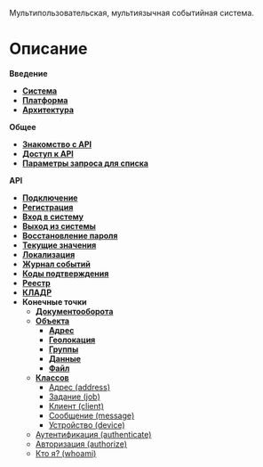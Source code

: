 Мультипользовательская, мультиязычная событийная система.

# Описание

**Введение**

* [**Система**](https://github.com/ufocomp/db-platform/wiki/%D0%A1%D0%B8%D1%81%D1%82%D0%B5%D0%BC%D0%B0)
* [**Платформа**](https://github.com/ufocomp/db-platform/wiki/%D0%9F%D0%BB%D0%B0%D1%82%D1%84%D0%BE%D1%80%D0%BC%D0%B0)
* [**Архитектура**](https://github.com/ufocomp/db-platform/wiki/%D0%90%D1%80%D1%85%D0%B8%D1%82%D0%B5%D0%BA%D1%82%D1%83%D1%80%D0%B0)

**Общее**

* [**Знакомство с API**](https://github.com/ufocomp/db-platform/wiki/%D0%97%D0%BD%D0%B0%D0%BA%D0%BE%D0%BC%D1%81%D1%82%D0%B2%D0%BE-%D1%81-API)
* [**Доступ к API**](https://github.com/ufocomp/db-platform/wiki/%D0%94%D0%BE%D1%81%D1%82%D1%83%D0%BF-%D0%BA-API)
* [**Параметры запроса для списка**](https://github.com/ufocomp/db-platform/wiki/%D0%9F%D0%B0%D1%80%D0%B0%D0%BC%D0%B5%D1%82%D1%80%D1%8B-%D0%B7%D0%B0%D0%BF%D1%80%D0%BE%D1%81%D0%B0-%D0%B4%D0%BB%D1%8F-%D1%81%D0%BF%D0%B8%D1%81%D0%BA%D0%B0)

**API**
* [**Подключение**](https://github.com/ufocomp/db-platform/wiki/%D0%9F%D0%BE%D0%B4%D0%BA%D0%BB%D1%8E%D1%87%D0%B5%D0%BD%D0%B8%D0%B5)
* [**Регистрация**](https://github.com/ufocomp/db-platform/wiki/%D0%A0%D0%B5%D0%B3%D0%B8%D1%81%D1%82%D1%80%D0%B0%D1%86%D0%B8%D1%8F)
* [**Вход в систему**](https://github.com/ufocomp/db-platform/wiki/%D0%92%D1%85%D0%BE%D0%B4-%D0%B2-%D1%81%D0%B8%D1%81%D1%82%D0%B5%D0%BC%D1%83)
* [**Выход из системы**](https://github.com/ufocomp/db-platform/wiki/%D0%92%D1%8B%D1%85%D0%BE%D0%B4-%D0%B8%D0%B7-%D1%81%D0%B8%D1%81%D1%82%D0%B5%D0%BC%D1%8B)
* [**Восстановление пароля**](https://github.com/ufocomp/db-platform/wiki/%D0%92%D0%BE%D1%81%D1%81%D1%82%D0%B0%D0%BD%D0%BE%D0%B2%D0%BB%D0%B5%D0%BD%D0%B8%D0%B5-%D0%BF%D0%B0%D1%80%D0%BE%D0%BB%D1%8F)
* [**Текущие значения**](https://github.com/ufocomp/db-platform/wiki/%D0%A2%D0%B5%D0%BA%D1%83%D1%89%D0%B8%D0%B5-%D0%B7%D0%BD%D0%B0%D1%87%D0%B5%D0%BD%D0%B8%D1%8F)
* [**Локализация**](https://github.com/ufocomp/db-platform/wiki/%D0%9B%D0%BE%D0%BA%D0%B0%D0%BB%D0%B8%D0%B7%D0%B0%D1%86%D0%B8%D1%8F)
* [**Журнал событий**](https://github.com/ufocomp/db-platform/wiki/%D0%96%D1%83%D1%80%D0%BD%D0%B0%D0%BB-%D1%81%D0%BE%D0%B1%D1%8B%D1%82%D0%B8%D0%B9)
* [**Коды подтверждения**](https://github.com/ufocomp/db-platform/wiki/%D0%9A%D0%BE%D0%B4%D1%8B-%D0%BF%D0%BE%D0%B4%D1%82%D0%B2%D0%B5%D1%80%D0%B6%D0%B4%D0%B5%D0%BD%D0%B8%D1%8F)
* [**Реестр**](https://github.com/ufocomp/db-platform/wiki/%D0%A0%D0%B5%D0%B5%D1%81%D1%82%D1%80)
* [**КЛАДР**](https://github.com/ufocomp/db-platform/wiki/%D0%9A%D0%9B%D0%90%D0%94%D0%A0)
* **Конечные точки**
  * [**Документооборота**](https://github.com/ufocomp/db-platform/wiki/%D0%9A%D0%BE%D0%BD%D0%B5%D1%87%D0%BD%D1%8B%D0%B5-%D1%82%D0%BE%D1%87%D0%BA%D0%B8-%D0%B4%D0%BE%D0%BA%D1%83%D0%BC%D0%B5%D0%BD%D1%82%D0%BE%D0%BE%D0%B1%D0%BE%D1%80%D0%BE%D1%82%D0%B0)
  * [**Объекта**](https://github.com/ufocomp/db-platform/wiki/%D0%9A%D0%BE%D0%BD%D0%B5%D1%87%D0%BD%D1%8B%D0%B5-%D1%82%D0%BE%D1%87%D0%BA%D0%B8-%D0%BE%D0%B1%D1%8A%D0%B5%D0%BA%D1%82%D0%B0)
    * [**Адрес**](https://github.com/ufocomp/db-platform/wiki/%D0%90%D0%B4%D1%80%D0%B5%D1%81-%D0%BE%D0%B1%D1%8A%D0%B5%D0%BA%D1%82%D0%B0)
    * [**Геолокация**](https://github.com/ufocomp/db-platform/wiki/%D0%93%D0%B5%D0%BE%D0%BB%D0%BE%D0%BA%D0%B0%D1%86%D0%B8%D1%8F-%D0%BE%D0%B1%D1%8A%D0%B5%D0%BA%D1%82%D0%B0)
    * [**Группы**](https://github.com/ufocomp/db-platform/wiki/%D0%93%D1%80%D1%83%D0%BF%D0%BF%D1%8B-%D0%BE%D0%B1%D1%8A%D0%B5%D0%BA%D1%82%D0%B0)
    * [**Данные**](https://github.com/ufocomp/db-platform/wiki/%D0%94%D0%B0%D0%BD%D0%BD%D1%8B%D0%B5-%D0%BE%D0%B1%D1%8A%D0%B5%D0%BA%D1%82%D0%B0)
    * [**Файл**](https://github.com/ufocomp/db-platform/wiki/%D0%A4%D0%B0%D0%B9%D0%BB%D1%8B-%D0%BE%D0%B1%D1%8A%D0%B5%D0%BA%D1%82%D0%B0)
  * [**Классов**](https://github.com/ufocomp/db-platform/wiki/%D0%9A%D0%BE%D0%BD%D0%B5%D1%87%D0%BD%D1%8B%D0%B5-%D1%82%D0%BE%D1%87%D0%BA%D0%B8-%D0%BA%D0%BB%D0%B0%D1%81%D1%81%D0%BE%D0%B2)
    - [Адрес (address)](https://github.com/ufocomp/db-platform/wiki/%D0%9A%D0%BB%D0%B0%D1%81%D1%81:-%D0%90%D0%B4%D1%80%D0%B5%D1%81-(address))
    - [Задание (job)](https://github.com/ufocomp/db-platform/wiki/%D0%9A%D0%BB%D0%B0%D1%81%D1%81:-%D0%97%D0%B0%D0%B4%D0%B0%D0%BD%D0%B8%D0%B5-(job))
    - [Клиент (client)](https://github.com/ufocomp/db-platform/wiki/%D0%9A%D0%BB%D0%B0%D1%81%D1%81:-%D0%9A%D0%BB%D0%B8%D0%B5%D0%BD%D1%82-(client))
    - [Сообщение (message)](https://github.com/ufocomp/db-platform/wiki/%D0%9A%D0%BB%D0%B0%D1%81%D1%81:-%D0%A1%D0%BE%D0%BE%D0%B1%D1%89%D0%B5%D0%BD%D0%B8%D0%B5-(message))
    - [Устройство (device)](https://github.com/ufocomp/db-platform/wiki/%D0%9A%D0%BB%D0%B0%D1%81%D1%81:-%D0%A3%D1%81%D1%82%D1%80%D0%BE%D0%B9%D1%81%D1%82%D0%B2%D0%BE-(device))
  - [Аутентификация (authenticate)](https://github.com/ufocomp/db-platform/wiki/%D0%90%D1%83%D1%82%D0%B5%D0%BD%D1%82%D0%B8%D1%84%D0%B8%D0%BA%D0%B0%D1%86%D0%B8%D1%8F)
  - [Авторизация (authorize)](https://github.com/ufocomp/db-platform/wiki/%D0%90%D0%B2%D1%82%D0%BE%D1%80%D0%B8%D0%B7%D0%B0%D1%86%D0%B8%D1%8F)
  - [Кто я? (whoami)](https://github.com/ufocomp/db-platform/wiki/%D0%9A%D1%82%D0%BE-%D1%8F%3F)
